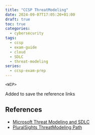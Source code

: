 ```yaml
---
title: "CCSP ThreatModeling" 
date: 2024-09-07T17:05:20+01:00 
draft: true
toc: true
categories:
  - cybersecurity
tags:
  - ccsp
  - exam-guide
  - cloud
  - SDLC
  - threat-modeling
series:
  - ccsp-exam-prep
---
```


`<WIP>`

Added to save the reference links


## References

* [Microsoft Threat Modeling and SDLC](https://www.microsoft.com/en-us/securityengineering/sdl/threatmodeling)
* [PluralSights ThreatModeling Path](https://app.pluralsight.com/paths/skills/threat-modeling)
